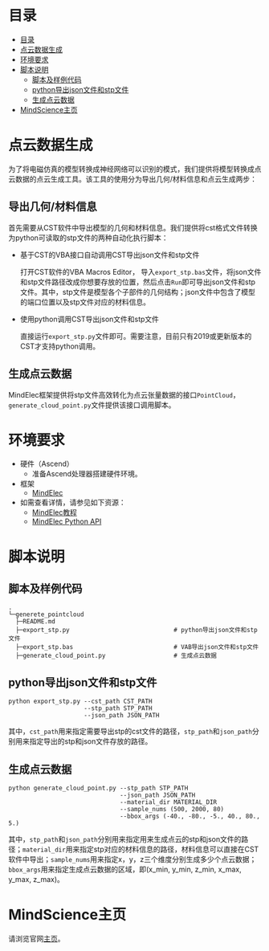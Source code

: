 # 目录

- [目录](#目录)
- [点云数据生成](#点云数据生成)
- [环境要求](#环境要求)
- [脚本说明](#脚本说明)
    - [脚本及样例代码](#脚本及样例代码)
    - [python导出json文件和stp文件](#python导出json文件和stp文件)
    - [生成点云数据](#生成点云数据)
- [MindScience主页](#mindscience主页)

# 点云数据生成

为了将电磁仿真的模型转换成神经网络可以识别的模式，我们提供将模型转换成点云数据的点云生成工具。该工具的使用分为导出几何/材料信息和点云生成两步：

## 导出几何/材料信息

首先需要从CST软件中导出模型的几何和材料信息。我们提供将cst格式文件转换为python可读取的stp文件的两种自动化执行脚本：

- 基于CST的VBA接口自动调用CST导出json文件和stp文件

  打开CST软件的VBA Macros Editor， 导入`export_stp.bas`文件，将json文件和stp文件路径改成你想要存放的位置，然后点击`Run`即可导出json文件和stp文件。其中，stp文件是模型各个子部件的几何结构；json文件中包含了模型的端口位置以及stp文件对应的材料信息。
- 使用python调用CST导出json文件和stp文件

  直接运行`export_stp.py`文件即可。需要注意，目前只有2019或更新版本的CST才支持python调用。

## 生成点云数据

MindElec框架提供将stp文件高效转化为点云张量数据的接口`PointCloud`，`generate_cloud_point.py`文件提供该接口调用脚本。

# 环境要求

- 硬件（Ascend）
    - 准备Ascend处理器搭建硬件环境。
- 框架
    - [MindElec](https://gitee.com/mindspore/mindscience/tree/master/MindElec)
- 如需查看详情，请参见如下资源：
    - [MindElec教程](https://www.mindspore.cn/mindelec/docs/zh-CN/master/intro_and_install.html)
    - [MindElec Python API](https://www.mindspore.cn/mindelec/docs/zh-CN/master/mindelec.architecture.html)

# 脚本说明

## 脚本及样例代码

```path
.
└─generete_pointcloud
  ├─README.md
  ├─export_stp.py                             # python导出json文件和stp文件
  ├─export_stp.bas                            # VAB导出json文件和stp文件
  ├─generate_cloud_point.py                   # 生成点云数据
```

## python导出json文件和stp文件

```shell  
python export_stp.py --cst_path CST_PATH
                     --stp_path STP_PATH
                     --json_path JSON_PATH
```

其中，`cst_path`用来指定需要导出stp的cst文件的路径，`stp_path`和`json_path`分别用来指定导出的stp和json文件存放的路径。

## 生成点云数据

```shell  
python generate_cloud_point.py --stp_path STP_PATH
                               --json_path JSON_PATH
                               --material_dir MATERIAL_DIR
                               --sample_nums (500, 2000, 80)
                               --bbox_args (-40., -80., -5., 40., 80., 5.)
```

其中，`stp_path`和`json_path`分别用来指定用来生成点云的stp和json文件的路径；`material_dir`用来指定stp对应的材料信息的路径，材料信息可以直接在CST软件中导出；`sample_nums`用来指定x，y，z三个维度分别生成多少个点云数据；`bbox_args`用来指定生成点云数据的区域，即(x_min, y_min, z_min, x_max, y_max, z_max)。

# MindScience主页

请浏览官网[主页](https://gitee.com/mindspore/mindscience)。
